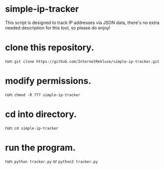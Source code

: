 # simple-ip-tracker
This script is designed to track IP addresses via JSON data, there's no extra needed description for this tool, so please do enjoy!

# clone this repository.
run: ``git clone https://github.com/InternetRekluse/simple-ip-tracker.git``

# modify permissions.
run: ``chmod -R 777 simple-ip-tracker``

# cd into directory.
run: ``cd simple-ip-tracker``

# run the program.
run: ``python tracker.py`` or ``python3 tracker.py``
